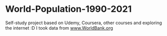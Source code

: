 # World-Population-1990-2021

Self-study project based on Udemy, Coursera, other courses and exploring the internet :D
I took data from www.WorldBank.org
